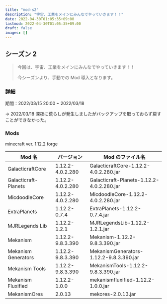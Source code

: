 ```yaml
---
title: "mod-s2"
description: "宇宙、工業をメインにみんなでやっていきます！！"
date: 2022-04-30T01:05:35+09:00
lastmod: 2022-04-30T01:05:35+09:00
draft: false
images: []
---
```


## シーズン 2

> 今回は、宇宙、工業をメインにみんなでやっていきます！！
>
> 今シーズンより、手動での Mod 導入となります。

### 詳細

期間：2022/03/15 20:00 ~ 2022/03/18

→ 2022/03/18 深夜に荒らしが発生しましたがバックアップを取っておらず戻すことができなかった。

### Mods

minecraft ver. 1.12.2 forge

| Mod 名               | バージョン       | Mod のファイル名                          |
| -------------------- | ---------------- | ----------------------------------------- |
| GalacticraftCore     | 1.12.2-4.0.2.280 | GalacticraftCore-1.12.2-4.0.2.280.jar     |
| Galacticraft-Planets | 1.12.2-4.0.2.280 | Galacticraft-Planets-1.12.2-4.0.2.280.jar |
| MicdoodleCore        | 1.12.2-4.0.2.280 | MicdoodleCore-1.12.2-4.0.2.280.jar        |
| ExtraPlanets         | 1.12.2-0.7.4     | ExtraPlanets-1.12.2-0.7.4.jar             |
| MJRLegends Lib       | 1.12.2-1.2.1     | MJRLegendsLib-1.12.2-1.2.1.jar            |
| Mekanism             | 1.12.2-9.8.3.390 | Mekanism-1.12.2-9.8.3.390.jar             |
| Mekanism Generators  | 1.12.2-9.8.3.390 | MekanismGenerators-1.12.2-9.8.3.390.jar   |
| Mekanism Tools       | 1.12.2-9.8.3.390 | MekanismTools-1.12.2-9.8.3.390.jar        |
| Mekanism Fluxified   | 1.12.2-1.0.0     | mekanismfluxified-1.12.2-1.0.0.jar        |
| MekanismOres         | 2.0.13           | mekores-2.0.13.jar                        |
